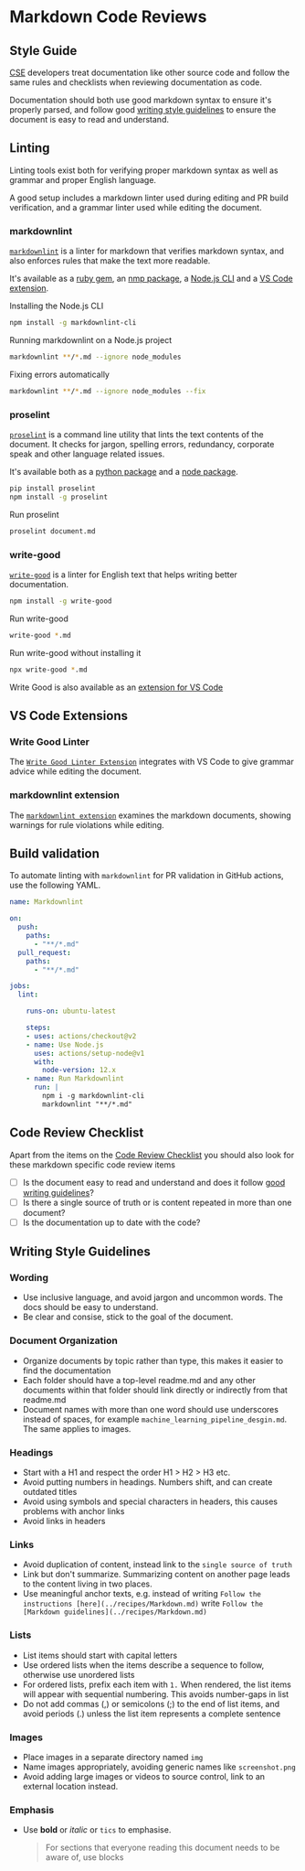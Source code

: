 # Markdown Code Reviews

## Style Guide

[CSE](../../CSE.md) developers treat documentation like other source code and follow the same rules and checklists when reviewing documentation as code.

Documentation should both use good markdown syntax to ensure it's properly parsed, and follow good [writing style guidelines](#writing-style) to ensure the document is easy to read and understand.

## Linting

Linting tools exist both for verifying proper markdown syntax as well as grammar and proper English language.

A good setup includes a markdown linter used during editing and PR build verification, and a grammar linter used while editing the document.

### markdownlint

[`markdownlint`](https://github.com/markdownlint/markdownlint) is a linter for markdown that verifies markdown syntax, and also enforces rules that make the text more readable.

It's available as a [ruby gem](https://github.com/markdownlint/markdownlint), an [nmp package](https://github.com/DavidAnson/markdownlint), a [Node.js CLI](https://github.com/igorshubovych/markdownlint-cli) and a [VS Code extension](https://github.com/DavidAnson/vscode-markdownlint).

Installing the Node.js CLI

```bash
npm install -g markdownlint-cli
```

Running markdownlint on a Node.js project

```bash
markdownlint **/*.md --ignore node_modules
```

Fixing errors automatically

```bash
markdownlint **/*.md --ignore node_modules --fix
```

### proselint

[`proselint`](http://proselint.com/) is a command line utility that lints the text contents of the document.  It checks for jargon, spelling errors, redundancy, corporate speak and other language related issues.

It's available both as a [python package](https://github.com/amperser/proselint/#checks) and a [node package](https://www.npmjs.com/package/proselint).

```bash
pip install proselint
npm install -g proselint
```

Run proselint

```bash
proselint document.md
```

### write-good

[`write-good`](https://github.com/btford/write-good) is a linter for English text that helps writing better documentation.

```bash
npm install -g write-good
```

Run write-good

```bash
write-good *.md
```

Run write-good without installing it

```bash
npx write-good *.md
```

Write Good is also available as an [extension for VS Code](https://marketplace.visualstudio.com/items?itemName=travisthetechie.write-good-linter)

## VS Code Extensions

### Write Good Linter

The [`Write Good Linter Extension`](https://marketplace.visualstudio.com/items?itemName=travisthetechie.write-good-linter) integrates with VS Code to give grammar advice while editing the document.

### markdownlint extension

The [`markdownlint extension`](https://marketplace.visualstudio.com/items?itemName=DavidAnson.vscode-markdownlint) examines the markdown documents, showing warnings for rule violations while editing.

## Build validation

To automate linting with `markdownlint` for PR validation in GitHub actions, use the following YAML.

```yaml
name: Markdownlint

on:
  push:
    paths:
      - "**/*.md"
  pull_request:
    paths:
      - "**/*.md"

jobs:
  lint:

    runs-on: ubuntu-latest

    steps:
    - uses: actions/checkout@v2
    - name: Use Node.js
      uses: actions/setup-node@v1
      with:
        node-version: 12.x
    - name: Run Markdownlint
      run: |
        npm i -g markdownlint-cli
        markdownlint "**/*.md"
```

## Code Review Checklist

Apart from the items on the [Code Review Checklist](../readme.md) you should also look for these markdown specific code review items

- [ ] Is the document easy to read and understand and does it follow [good writing guidelines](#writing-style-guidelines)?
- [ ] Is there a single source of truth or is content repeated in more than one document?
- [ ] Is the documentation up to date with the code?

## Writing Style Guidelines

### Wording

- Use inclusive language, and avoid jargon and uncommon words. The docs should be easy to understand.
- Be clear and consise, stick to the goal of the document.

### Document Organization

- Organize documents by topic rather than type, this makes it easier to find the documentation
- Each folder should have a top-level readme.md and any other documents within that folder should link directly or indirectly from that readme.md
- Document names with more than one word should use underscores instead of spaces, for example `machine_learning_pipeline_desgin.md`. The same applies to images.

### Headings

- Start with a H1 and respect the order H1 > H2 > H3 etc.
- Avoid putting numbers in headings. Numbers shift, and can create outdated titles
- Avoid using symbols and special characters in headers, this causes problems with anchor links
- Avoid links in headers

### Links

- Avoid duplication of content, instead link to the `single source of truth`
- Link but don't summarize. Summarizing content on another page leads to the content living in two places.
- Use meaningful anchor texts, e.g. instead of writing `Follow the instructions [here](../recipes/Markdown.md)` write `Follow the [Markdown guidelines](../recipes/Markdown.md)`

### Lists

- List items should start with capital letters
- Use ordered lists when the items describe a sequence to follow, otherwise use unordered lists
- For ordered lists, prefix each item with `1.` When rendered, the list items will appear with sequential numbering. This avoids number-gaps in list
- Do not add commas (,) or semicolons (;) to the end of list items, and avoid periods (.) unless the list item represents a complete sentence

### Images

- Place images in a separate directory named `img`
- Name images appropriately, avoiding generic names like `screenshot.png`
- Avoid adding large images or videos to source control, link to an external location instead.

### Emphasis

- Use **bold** or _italic_ or `tics` to emphasise.
  > For sections that everyone reading this document needs to be aware of, use blocks
